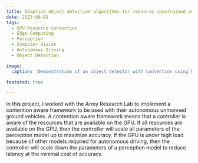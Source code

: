 ```yaml
---
title: Adaptive object detection algorithms for resource constrained autonomous robotic systems
date: 2023-08-01
tags:
  - GPU Resource Contention
  - Edge Computing
  - Perception
  - Computer Vision
  - Autonomous Driving
  - Object Detection

image:
  caption: 'Demonstration of an object detector with contention using high latency and low latency parameters. With contention and higher latency parameters, the detector will skip while running inference. The low latency parameters can keep latency low while maintaining an acceptable level of accuracy.'

featured: true

---
```


In this project, I worked with the Army Research Lab to implement a contention aware framework to be used with their autonomous unmanned ground vehicles. A contention aware framework means that a controller is aware of the resources that are available on the GPU. If all resources are available on the GPU, then the controller will scale all parameters of the perception model up to maximize accuracy. If the GPU is under high load because of other models required for autonomous driving, then the controller will scale down the parameters of a perception model to reduce latency at the minimal cost of accuracy. 

<!--more-->